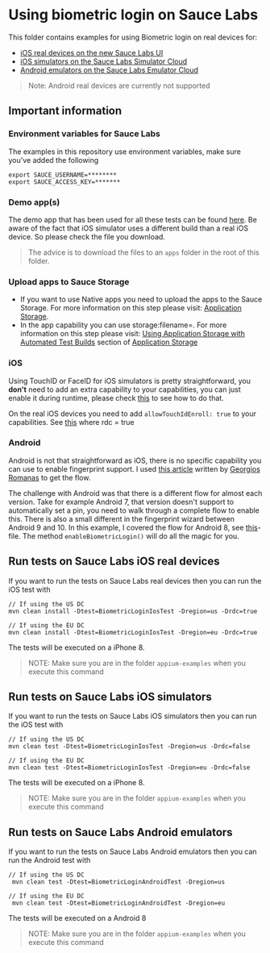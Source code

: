 # Using biometric login on Sauce Labs
This folder contains examples for using Biometric login on real devices for:
-   [iOS real devices on the new Sauce Labs UI](#run-tests-on-sauce-labs-ios-real-devices)
-   [iOS simulators on the Sauce Labs Simulator Cloud](#run-tests-on-sauce-labs-iOS-simulators)
-   [Android emulators on the Sauce Labs Emulator Cloud](#run-tests-on-sauce-labs-android-emulators)

> Note: Android real devices are currently not supported

## Important information
### Environment variables for Sauce Labs
The examples in this repository use environment variables, make sure you've added the following

    export SAUCE_USERNAME=********
    export SAUCE_ACCESS_KEY=*******
    
### Demo app(s)
The demo app that has been used for all these tests can be found [here](https://github.com/saucelabs/sample-app-mobile/releases).
Be aware of the fact that iOS simulator uses a different build than a real iOS device. So please check the file you download.

> The advice is to download the files to an `apps` folder in the root of this folder.

### Upload apps to Sauce Storage
* If you want to use Native apps you need to upload the apps to the Sauce Storage.
For more information on this step please visit: [Application Storage](https://wiki.saucelabs.com/display/DOCS/Application+Storage).
* In the app capability you can use storage:filename=<file-name>. For more information on this step please visit: [Using Application Storage with Automated Test Builds](https://wiki.saucelabs.com/display/DOCS/Application+Storage#ApplicationStorage-UsingApplicationStoragewithAutomatedTestBuilds) section of [Application Storage](https://wiki.saucelabs.com/display/DOCS/Application+Storage)

### iOS
Using TouchID or FaceID for iOS simulators is pretty straightforward, you **don't** need to add an extra capability to your capabilities,
you can just enable it during runtime, please check [this](./BiometricLoginIosTest.java) to see how to do that.

On the real iOS devices you need to add `allowTouchIdEnroll: true` to your capabilities.
See [this](./BiometricLoginIosTest.java) where rdc = true   

### Android
Android is not that straightforward as iOS, there is no specific capability you can use to enable fingerprint support. 
I used [this article](https://dev.to/gromanas/how-to-automate-biometrics-android-edition-2c7c) written by [Georgios Romanas](https://github.com/gromanas)
to get the flow.

The challenge with Android was that there is a different flow for almost each version. Take for example Android 7, 
that version doesn't support to automatically set a pin, you need to walk through a complete flow to enable this. 
There is also a small different in the fingerprint wizard between Android 9 and 10. 
In this example, I covered the flow for Android 8, see [this](./AndroidSettings.java)-file. 
The method `enableBiometricLogin()` will do all the magic for you. 

## Run tests on Sauce Labs iOS real devices
If you want to run the tests on Sauce Labs real devices then you can run the iOS test with

    // If using the US DC
    mvn clean install -Dtest=BiometricLoginIosTest -Dregion=us -Drdc=true
    
    // If using the EU DC
    mvn clean install -Dtest=BiometricLoginIosTest -Dregion=eu -Drdc=true
    
The tests will be executed on a iPhone 8.
> NOTE: Make sure you are in the folder `appium-examples` when you execute this command

## Run tests on Sauce Labs iOS simulators
If you want to run the tests on Sauce Labs iOS simulators then you can run the iOS test with

    // If using the US DC
    mvn clean test -Dtest=BiometricLoginIosTest -Dregion=us -Drdc=false
    
    // If using the EU DC
    mvn clean test -Dtest=BiometricLoginIosTest -Dregion=eu -Drdc=false
    
The tests will be executed on a iPhone 8.
> NOTE: Make sure you are in the folder `appium-examples` when you execute this command

## Run tests on Sauce Labs Android emulators
If you want to run the tests on Sauce Labs Android emulators then you can run the Android test with

    // If using the US DC
     mvn clean test -Dtest=BiometricLoginAndroidTest -Dregion=us
    
    // If using the EU DC
     mvn clean test -Dtest=BiometricLoginAndroidTest -Dregion=eu
    
The tests will be executed on a Android 8

> NOTE: Make sure you are in the folder `appium-examples` when you execute this command
